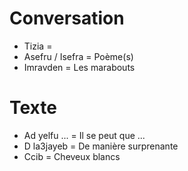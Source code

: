 # Conversation

- Tizia = 
- Asefru / Isefra = Poème(s)
- Imravden = Les marabouts

# Texte
- Ad yelfu ... = Il se peut que ...
- D la3jayeb = De manière surprenante
- Ccib = Cheveux blancs